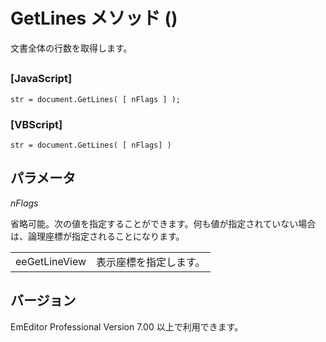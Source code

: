 # GetLines メソッド ()

文書全体の行数を取得します。

## 

### \[JavaScript\]

```
str = document.GetLines( [ nFlags ] );
```

### \[VBScript\]

```
str = document.GetLines( [ nFlags] )
```

## パラメータ

_nFlags_

省略可能。次の値を指定することができます。何も値が指定されていない場合は、論理座標が指定されることになります。

|     |     |
| --- | --- |
| eeGetLineView | 表示座標を指定します。 |

## バージョン

EmEditor Professional Version 7.00 以上で利用できます。
